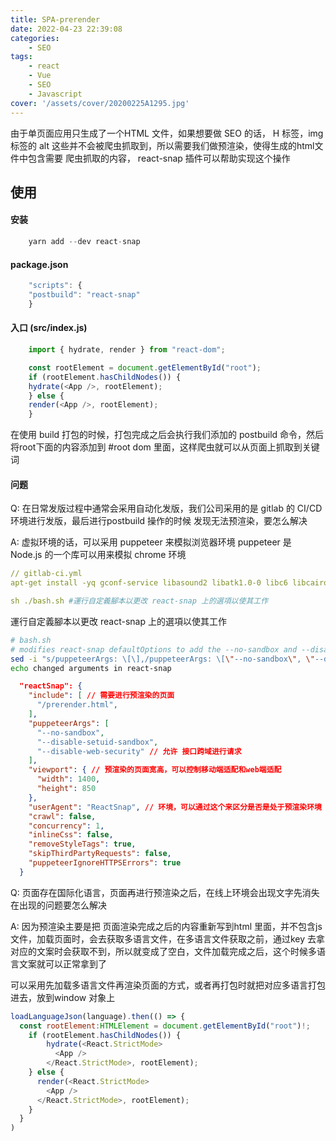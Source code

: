 ```yaml
---
title: SPA-prerender
date: 2022-04-23 22:39:08
categories:
    - SEO
tags:
    - react
    - Vue
    - SEO
    - Javascript
cover: '/assets/cover/20200225A1295.jpg'
---
```


由于单页面应用只生成了一个HTML 文件，如果想要做 SEO 的话， H 标签，img 标签的 alt 这些并不会被爬虫抓取到，所以需要我们做预渲染，使得生成的html文件中包含需要 爬虫抓取的内容， react-snap 插件可以帮助实现这个操作

##  使用

#### 安装
~~~js
    yarn add --dev react-snap
~~~

#### package.json

~~~js
    "scripts": {
    "postbuild": "react-snap"
    }
~~~

#### 入口 (src/index.js)

~~~js
    import { hydrate, render } from "react-dom";

    const rootElement = document.getElementById("root");
    if (rootElement.hasChildNodes()) {
    hydrate(<App />, rootElement);
    } else {
    render(<App />, rootElement);
    }
~~~

在使用 build 打包的时候，打包完成之后会执行我们添加的 postbuild 命令，然后将root下面的内容添加到 #root dom 里面，这样爬虫就可以从页面上抓取到关键词

#### 问题

<!-- gitlab 发版 无法 postbuild -->
Q: 在日常发版过程中通常会采用自动化发版，我们公司采用的是 gitlab 的 CI/CD 环境进行发版，最后进行postbuild 操作的时候 发现无法预渲染，要怎么解决

A: 虚拟环境的话，可以采用 puppeteer 来模拟浏览器环境
puppeteer 是 Node.js 的一个库可以用来模拟 chrome 环境
~~~yml
// gitlab-ci.yml
apt-get install -yq gconf-service libasound2 libatk1.0-0 libc6 libcairo2 libcups2 libdbus-1-3 libexpat1 libfontconfig1 libgcc1 libgconf-2-4 libgdk-pixbuf2.0-0 libglib2.0-0 libgtk-3-0 libnspr4 libpango-1.0-0 libpangocairo-1.0-0 libstdc++6 libx11-6 libx11-xcb1 libxcb1 libxcomposite1 libxcursor1 libxdamage1 libxext6 libxfixes3 libxi6 libxrandr2 libxrender1 libxss1 libxtst6 ca-certificates fonts-liberation libappindicator1 libnss3 lsb-release xdg-utils wget #install dependencies for puppeteer, which is a dependency for react-snap

sh ./bash.sh #運行自定義腳本以更改 react-snap 上的選項以使其工作
~~~
運行自定義腳本以更改 react-snap 上的選項以使其工作
~~~sh
# bash.sh
# modifies react-snap defaultOptions to add the --no-sandbox and --disable-setuid-sandbox flags so that puppeteer/chromium can run in the codebuild standard image
sed -i "s/puppeteerArgs: \[\],/puppeteerArgs: \[\"--no-sandbox\", \"--disable-setuid-sandbox\"\],/" ./node_modules/react-snap/index.js
echo changed arguments in react-snap
~~~

~~~json
  "reactSnap": {
    "include": [ // 需要进行预渲染的页面
      "/prerender.html",
    ],
    "puppeteerArgs": [
      "--no-sandbox",
      "--disable-setuid-sandbox",
      "--disable-web-security" // 允许 接口跨域进行请求
    ],
    "viewport": { // 预渲染的页面宽高，可以控制移动端适配和web端适配
      "width": 1400,
      "height": 850
    },
    "userAgent": "ReactSnap", // 环境，可以通过这个来区分是否是处于预渲染环境
    "crawl": false,
    "concurrency": 1,
    "inlineCss": false,
    "removeStyleTags": true,
    "skipThirdPartyRequests": false,
    "puppeteerIgnoreHTTPSErrors": true
  }
~~~

<!-- spa 单页面涉及到多语言 -->

Q: 页面存在国际化语言，页面再进行预渲染之后，在线上环境会出现文字先消失在出现的问题要怎么解决

A: 因为预渲染主要是把 页面渲染完成之后的内容重新写到html 里面，并不包含js文件，加载页面时，会去获取多语言文件，在多语言文件获取之前，通过key 去拿对应的文案时会获取不到，所以就变成了空白，文件加载完成之后，这个时候多语言文案就可以正常拿到了

可以采用先加载多语言文件再渲染页面的方式，或者再打包时就把对应多语言打包进去，放到window 对象上

~~~js
loadLanguageJson(language).then(() => {
  const rootElement:HTMLElement = document.getElementById("root")!;
    if (rootElement.hasChildNodes()) {
        hydrate(<React.StrictMode>
          <App />
        </React.StrictMode>, rootElement);
    } else {
      render(<React.StrictMode>
        <App />
      </React.StrictMode>, rootElement);
    }
  }
)
~~~
